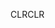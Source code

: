 <span data-ttu-id="e6a2e-101">CLR</span><span class="sxs-lookup"><span data-stu-id="e6a2e-101">CLR</span></span>